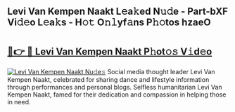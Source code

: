 ## Levi Van Kempen Naakt L𝚎a𝚔ed N𝚞𝚍e - Part-bXF Vi𝚍𝚎o L𝚎a𝚔s - H𝚘𝚝 O𝚗𝚕yf𝚊ns P𝚑𝚘tos hzaeO

# <h2><a href="http://kf59kb.oniu.top/?m=Levi+Van+Kempen+Naakt">🔗👉 🔴 Levi Van Kempen Naakt P𝚑ot𝚘𝚜 V𝚒d𝚎o</a></h2>

[![Levi Van Kempen Naakt Nu𝚍e𝚜](https://i.imgur.com/0qMVB7G.gif)](http://kf59kb.oniu.top/?m=Levi+Van+Kempen+Naakt)
Social media thought leader Levi Van Kempen Naakt, celebrated for sharing dance and lifestyle information through performances and personal blogs. Selfless humanitarian Levi Van Kempen Naakt, famed for their dedication and compassion in helping those in need.  
